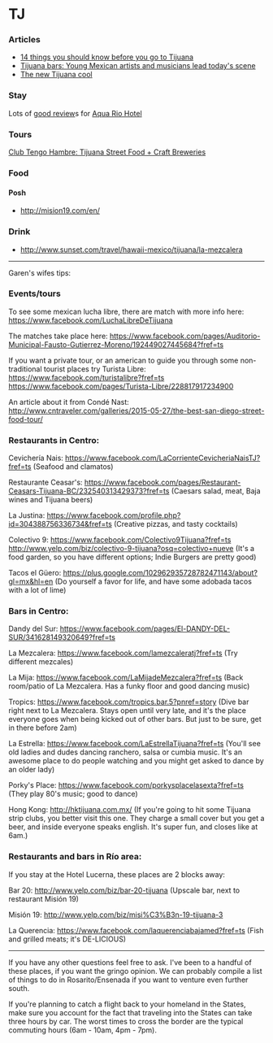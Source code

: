 # TJ

### Articles

- [14 things you should know before you go to Tijuana](http://www.thrillist.com/entertainment/san-diego/things-you-need-to-know-before-you-go-to-tijuana-from-san-diego)
- [Tijuana bars: Young Mexican artists and musicians lead today's scene](http://www.ocregister.com/articles/bar-598267-friend-dance.html?page=1)
- [The new Tijuana cool](http://nypost.com/2011/08/16/the-new-tijuana-cool/)

### Stay

Lots of [good review](http://wikitravel.org/en/Tijuana/Zona_Centro#Sleep)s for [Aqua Rio Hotel](http://www.tripadvisor.co.uk/Hotel_Review-g150776-d3165895-Reviews-Aqua_Rio_Hotel-Tijuana_Baja_California.html)

### Tours

[Club Tengo Hambre: Tijuana Street Food + Craft Breweries](http://www.clubtengohambre.com/product/tijuana-tacos-craft-beer-saturday-june-20-2015-12-pm/)

### Food

#### Posh

- http://mision19.com/en/

### Drink

- http://www.sunset.com/travel/hawaii-mexico/tijuana/la-mezcalera

---

Garen's wifes tips:

### Events/tours

To see some mexican lucha libre, there are match with more info here: 
https://www.facebook.com/LuchaLibreDeTijuana

The matches take place here: https://www.facebook.com/pages/Auditorio-Municipal-Fausto-Gutierrez-Moreno/192449027445684?fref=ts

If you want a private tour, or an american to guide you through some non-traditional tourist places try Turista Libre: 
https://www.facebook.com/turistalibre?fref=ts
https://www.facebook.com/pages/Turista-Libre/228817917234900

An article about it from Condé Nast: http://www.cntraveler.com/galleries/2015-05-27/the-best-san-diego-street-food-tour/

### Restaurants in Centro:

Cevichería Nais: https://www.facebook.com/LaCorrienteCevicheriaNaisTJ?fref=ts (Seafood and clamatos)

Restaurante Ceasar's:
https://www.facebook.com/pages/Restaurant-Ceasars-Tijuana-BC/232540313429373?fref=ts (Caesars salad, meat, Baja wines and Tijuana beers)

La Justina:
https://www.facebook.com/profile.php?id=304388756336734&fref=ts
(Creative pizzas, and tasty cocktails)

Colectivo 9: 
https://www.facebook.com/Colectivo9Tijuana?fref=ts 
http://www.yelp.com/biz/colectivo-9-tijuana?osq=colectivo+nueve
(It's a food garden, so you have different options; Indie Burgers are pretty good)

Tacos el Güero: 
https://plus.google.com/102962935728782471143/about?gl=mx&hl=en
(Do yourself a favor for life, and have some adobada tacos with a lot of lime)

### Bars in Centro:

Dandy del Sur: https://www.facebook.com/pages/El-DANDY-DEL-SUR/341628149320649?fref=ts

La Mezcalera: https://www.facebook.com/lamezcaleratj?fref=ts
(Try different mezcales)

La Mija: https://www.facebook.com/LaMijadeMezcalera?fref=ts 
(Back room/patio of La Mezcalera. Has a funky floor and good dancing music)

Tropics: https://www.facebook.com/tropics.bar.5?pnref=story
(Dive bar right next to La Mezcalera. Stays open until very late, and it's the place everyone goes when being kicked out of other bars. But just to be sure, get in there before 2am)

La Estrella: https://www.facebook.com/LaEstrellaTijuana?fref=ts
(You'll see old ladies and dudes dancing ranchero, salsa or cumbia music. It's an awesome place to do people watching and you might get asked to dance by an older lady)

Porky's Place: https://www.facebook.com/porkysplacelasexta?fref=ts 
(They play 80's music; good to dance)

Hong Kong: http://hktijuana.com.mx/
(If you're going to hit some Tijuana strip clubs, you better visit this one. They charge a small cover but you get a beer, and inside everyone speaks english. It's super fun, and closes like at 6am.)

### Restaurants and bars in Río area:

If you stay at the Hotel Lucerna, these places are 2 blocks away:

Bar 20: http://www.yelp.com/biz/bar-20-tijuana (Upscale bar, next to restaurant Misión 19) 

Misión 19: http://www.yelp.com/biz/misi%C3%B3n-19-tijuana-3

La Querencia: https://www.facebook.com/laquerenciabajamed?fref=ts
(Fish and grilled meats; it's DE-LICIOUS)

* * *

If you have any other questions feel free to ask. I've been to a handful of these places, if you want the gringo opinion. We can probably compile a list of things to do in Rosarito/Ensenada if you want to venture even further south. 

If you're planning to catch a flight back to your homeland in the States, make sure you account for the fact that traveling into the States can take three hours by car. The worst times to cross the border are the typical commuting hours (6am - 10am, 4pm - 7pm). 
